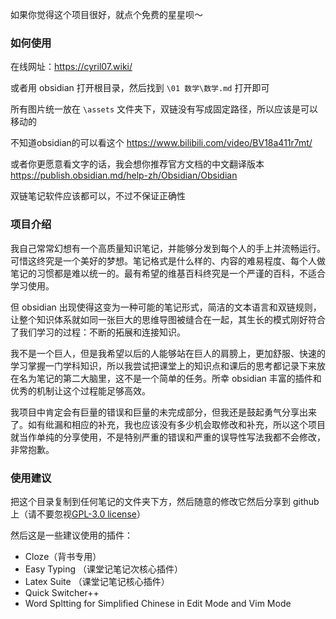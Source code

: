 如果你觉得这个项目很好，就点个免费的星星呗～

### 如何使用

在线网址：https://cyril07.wiki/

或者用 obsidian 打开根目录，然后找到 `\01 数学\数学.md` 打开即可

所有图片统一放在 `\assets` 文件夹下，双链没有写成固定路径，所以应该是可以移动的

不知道obsidian的可以看这个 https://www.bilibili.com/video/BV18a411r7mt/

或者你更愿意看文字的话，我会想你推荐官方文档的中文翻译版本 https://publish.obsidian.md/help-zh/Obsidian/Obsidian

双链笔记软件应该都可以，不过不保证正确性

### 项目介绍

我自己常常幻想有一个高质量知识笔记，并能够分发到每个人的手上并流畅运行。可惜这终究是一个美好的梦想。笔记格式是什么样的、内容的难易程度、每个人做笔记的习惯都是难以统一的。最有希望的维基百科终究是一个严谨的百科，不适合学习使用。

但 obsidian 出现使得这变为一种可能的笔记形式，简洁的文本语言和双链规则，让整个知识体系就如同一张巨大的思维导图被缝合在一起，其生长的模式刚好符合了我们学习的过程：不断的拓展和连接知识。

我不是一个巨人，但是我希望以后的人能够站在巨人的肩膀上，更加舒服、快速的学习掌握一门学科知识，所以我尝试把课堂上的知识点和课后的思考都记录下来放在名为笔记的第二大脑里，这不是一个简单的任务。所幸 obsidian 丰富的插件和优秀的机制让这个过程能足够高效。

我项目中肯定会有巨量的错误和巨量的未完成部分，但我还是鼓起勇气分享出来了。如有纰漏和相应的补充，我也应该没有多少机会取修改和补充，所以这个项目就当作单纯的分享使用，不是特别严重的错误和严重的误导性写法我都不会修改，非常抱歉。



### 使用建议

把这个目录复制到任何笔记的文件夹下方，然后随意的修改它然后分享到 github 上（请不要忽视[GPL-3.0 license](https://github.com/Satar07/UESTC_MathNote_PC#GPL-3.0-1-ov-file)）

然后这是一些建议使用的插件：

- Cloze（背书专用）
- Easy Typing （课堂记笔记次核心插件）
- Latex Suite （课堂记笔记核心插件）
- Quick Switcher++
- Word Spltting for Simplified Chinese in Edit Mode and Vim Mode 



